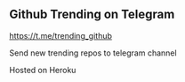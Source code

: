 Github Trending on Telegram
-----

https://t.me/trending_github

Send new trending repos to telegram channel

Hosted on Heroku
